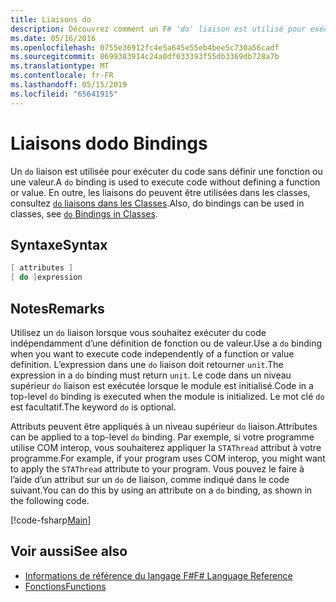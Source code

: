 ```yaml
---
title: Liaisons do
description: Découvrez comment un F# 'do' liaison est utilisé pour exécuter du code sans définir une fonction ou une valeur.
ms.date: 05/16/2016
ms.openlocfilehash: 0755e36912fc4e5a645e55eb4bee5c730a56cadf
ms.sourcegitcommit: 8699383914c24a0df033393f55db3369db728a7b
ms.translationtype: MT
ms.contentlocale: fr-FR
ms.lasthandoff: 05/15/2019
ms.locfileid: "65641915"
---
```

# <a name="do-bindings"></a><span data-ttu-id="47bcf-103">Liaisons do</span><span class="sxs-lookup"><span data-stu-id="47bcf-103">do Bindings</span></span>

<span data-ttu-id="47bcf-104">Un `do` liaison est utilisée pour exécuter du code sans définir une fonction ou une valeur.</span><span class="sxs-lookup"><span data-stu-id="47bcf-104">A `do` binding is used to execute code without defining a function or value.</span></span> <span data-ttu-id="47bcf-105">En outre, les liaisons do peuvent être utilisées dans les classes, consultez [ `do` liaisons dans les Classes](../members/do-bindings-in-classes.md).</span><span class="sxs-lookup"><span data-stu-id="47bcf-105">Also, do bindings can be used in classes, see [`do` Bindings in Classes](../members/do-bindings-in-classes.md).</span></span>

## <a name="syntax"></a><span data-ttu-id="47bcf-106">Syntaxe</span><span class="sxs-lookup"><span data-stu-id="47bcf-106">Syntax</span></span>

```fsharp
[ attributes ]
[ do ]expression
```

## <a name="remarks"></a><span data-ttu-id="47bcf-107">Notes</span><span class="sxs-lookup"><span data-stu-id="47bcf-107">Remarks</span></span>

<span data-ttu-id="47bcf-108">Utilisez un `do` liaison lorsque vous souhaitez exécuter du code indépendamment d’une définition de fonction ou de valeur.</span><span class="sxs-lookup"><span data-stu-id="47bcf-108">Use a `do` binding when you want to execute code independently of a function or value definition.</span></span> <span data-ttu-id="47bcf-109">L’expression dans une `do` liaison doit retourner `unit`.</span><span class="sxs-lookup"><span data-stu-id="47bcf-109">The expression in a `do` binding must return `unit`.</span></span> <span data-ttu-id="47bcf-110">Le code dans un niveau supérieur `do` liaison est exécutée lorsque le module est initialisé.</span><span class="sxs-lookup"><span data-stu-id="47bcf-110">Code in a top-level `do` binding is executed when the module is initialized.</span></span> <span data-ttu-id="47bcf-111">Le mot clé `do` est facultatif.</span><span class="sxs-lookup"><span data-stu-id="47bcf-111">The keyword `do` is optional.</span></span>

<span data-ttu-id="47bcf-112">Attributs peuvent être appliqués à un niveau supérieur `do` liaison.</span><span class="sxs-lookup"><span data-stu-id="47bcf-112">Attributes can be applied to a top-level `do` binding.</span></span> <span data-ttu-id="47bcf-113">Par exemple, si votre programme utilise COM interop, vous souhaiterez appliquer la `STAThread` attribut à votre programme.</span><span class="sxs-lookup"><span data-stu-id="47bcf-113">For example, if your program uses COM interop, you might want to apply the `STAThread` attribute to your program.</span></span> <span data-ttu-id="47bcf-114">Vous pouvez le faire à l’aide d’un attribut sur un `do` de liaison, comme indiqué dans le code suivant.</span><span class="sxs-lookup"><span data-stu-id="47bcf-114">You can do this by using an attribute on a `do` binding, as shown in the following code.</span></span>

[!code-fsharp[Main](../../../../samples/snippets/fsharp/lang-ref-1/snippet201.fs)]

## <a name="see-also"></a><span data-ttu-id="47bcf-115">Voir aussi</span><span class="sxs-lookup"><span data-stu-id="47bcf-115">See also</span></span>

- [<span data-ttu-id="47bcf-116">Informations de référence du langage F#</span><span class="sxs-lookup"><span data-stu-id="47bcf-116">F# Language Reference</span></span>](../index.md)
- [<span data-ttu-id="47bcf-117">Fonctions</span><span class="sxs-lookup"><span data-stu-id="47bcf-117">Functions</span></span>](index.md)
